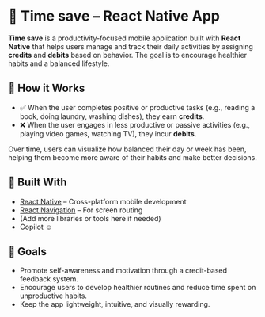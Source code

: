 # 📱 Time save – React Native App

**Time save** is a productivity-focused mobile application built with **React Native** that helps users manage and track their daily activities by assigning **credits** and **debits** based on behavior. The goal is to encourage healthier habits and a balanced lifestyle.

## 🧠 How it Works

- ✅ When the user completes positive or productive tasks (e.g., reading a book, doing laundry, washing dishes), they earn **credits**.
- ❌ When the user engages in less productive or passive activities (e.g., playing video games, watching TV), they incur **debits**.

Over time, users can visualize how balanced their day or week has been, helping them become more aware of their habits and make better decisions.

## 🔧 Built With

- [React Native](https://reactnative.dev/) – Cross-platform mobile development
- [React Navigation](https://reactnavigation.org/) – For screen routing
- (Add more libraries or tools here if needed)
- Copilot :relaxed:

## 🚀 Goals

- Promote self-awareness and motivation through a credit-based feedback system.
- Encourage users to develop healthier routines and reduce time spent on unproductive habits.
- Keep the app lightweight, intuitive, and visually rewarding.

